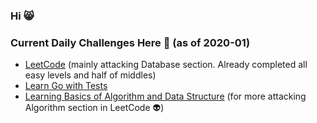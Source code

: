 ### Hi 😸 

### Current Daily Challenges Here 💪 (as of 2020-01)
- [LeetCode](https://github.com/keigodasu/leetcode) (mainly attacking Database section. Already completed all easy levels and half of middles)
- [Learn Go with Tests](https://github.com/keigodasu/learn-go-with-tests) 
- [Learning Basics of Algorithm and Data Structure](https://github.com/keigodasu/algorithm-and-data-structure-book) (for more attacking Algorithm section in LeetCode 👽)
